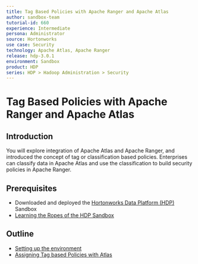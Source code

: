 ```yaml
---
title: Tag Based Policies with Apache Ranger and Apache Atlas
author: sandbox-team
tutorial-id: 660
experience: Intermediate
persona: Administrator
source: Hortonworks
use case: Security
technology: Apache Atlas, Apache Ranger
release: hdp-3.0.1
environment: Sandbox
product: HDP
series: HDP > Hadoop Administration > Security
---
```


# Tag Based Policies with Apache Ranger and Apache Atlas

## Introduction

You will explore integration of Apache Atlas and Apache Ranger, and introduced the concept of tag or classification based policies. Enterprises can classify data in Apache Atlas and use the classification to build security policies in Apache Ranger.

## Prerequisites

- Downloaded and deployed the [Hortonworks Data Platform (HDP)](https://www.cloudera.com/downloads/hortonworks-sandbox/hdp.html) Sandbox
- [Learning the Ropes of the HDP Sandbox](https://hortonworks.com/tutorial/learning-the-ropes-of-the-hortonworks-sandbox/)

## Outline

- [Setting up the environment](https://hortonworks.com/tutorial/tag-based-policies-with-apache-ranger-and-apache-atlas/section/1)
- [Assigning Tag based Policies with Atlas](https://hortonworks.com/tutorial/tag-based-policies-with-apache-ranger-and-apache-atlas/section/2)
